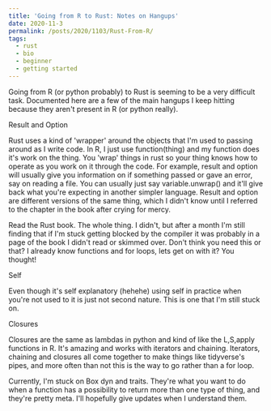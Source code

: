 ```yaml
---
title: 'Going from R to Rust: Notes on Hangups'
date: 2020-11-3
permalink: /posts/2020/1103/Rust-From-R/
tags:
  - rust
  - bio
  - beginner
  - getting started
---
```


Going from R (or python probably) to Rust is seeming to be a very difficult task. Documented here are a few of the main hangups I keep hitting because they aren't present in R (or python really).

Result and Option

Rust uses a kind of 'wrapper' around the objects that I'm used to passing around as I write code. In R, I just use function(thing) and my function does it's work on the thing. You 'wrap' things in rust so your thing knows how to operate as you work on it through the code. For example, result and option will usually give you information on if something passed or gave an error, say on reading a file. You can usually just say variable.unwrap() and it'll give back what you're expecting in another simpler language. Result and option are different versions of the same thing, which I didn't know until I referred to the chapter in the book after crying for mercy.

Read the Rust book. The whole thing. I didn't, but after a month I'm still finding that if I'm stuck getting blocked by the compiler it was probably in a page of the book I didn't read or skimmed over. Don't think you need this or that? I already know functions and for loops, lets get on with it? You thought!

Self

Even though it's self explanatory (hehehe) using self in practice when you're not used to it is just not second nature. This is one that I'm still stuck on.

Closures

Closures are the same as lambdas in python and kind of like the L,S,apply functions in R. It's amazing and works with iterators and chaining. Iterators, chaining and closures all come together to make things like tidyverse's pipes, and more often than not this is the way to go rather than a for loop.


Currently, I'm stuck on Box dyn and traits. They're what you want to do when a function has a possibility to return more than one type of thing, and they're pretty meta. I'll hopefully give updates when I understand them.
